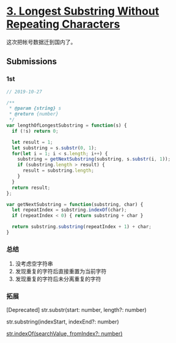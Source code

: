 # [3. Longest Substring Without Repeating Characters](https://leetcode-cn.com/problems/longest-substring-without-repeating-characters/)

这次把帐号数据迁到国内了。

## Submissions

### 1st

```js
// 2019-10-27

/**
 * @param {string} s
 * @return {number}
 */
var lengthOfLongestSubstring = function(s) {
  if (!s) return 0;

  let result = 1;
  let substring = s.substr(0, 1);
  for(let i = 1; i < s.length; i++) {
    substring = getNextSubstring(substring, s.substr(i, 1));
    if (substring.length > result) {
      result = substring.length;
    }
  }
  return result;
};

var getNextSubstring = function(substring, char) {
  let repeatIndex = substring.indexOf(char);
  if (repeatIndex < 0) { return substring + char }

  return substring.substring(repeatIndex + 1) + char;
}
```

### 总结

1. 没考虑空字符串
2. 发现重复的字符后直接重置为当前字符
3. 发现重复的字符后未分离重复的字符

### 拓展

[Deprecated] str.substr(start: number, length?: number)

str.substring(indexStart, indexEnd?: number)

[str.indexOf(searchValue, fromIndex?: number)](https://developer.mozilla.org/en-US/docs/Web/JavaScript/Reference/Global_Objects/String/indexOf)

